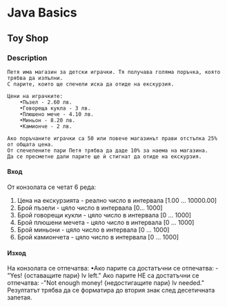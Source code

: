 # Java Basics

## Toy Shop

### Description
    Петя има магазин за детски играчки. Тя получава голяма поръчка, която трябва да изпълни.
    С парите, които ще спечели иска да отиде на екскурзия.
    
    Цени на играчките: 
        •Пъзел - 2.60 лв. 
        •Говореща кукла - 3 лв. 
        •Плюшено мече - 4.10 лв. 
        •Миньон - 8.20 лв. 
        •Камионче - 2 лв.

    Ако поръчаните играчки са 50 или повече магазинът прави отстъпка 25% от общата цена.
    От спечелените пари Петя трябва да даде 10% за наема на магазина. 
    Да се пресметне дали парите ще ѝ стигнат да отиде на екскурзия. 

#### Вход
От конзолата се четат 6 реда: 
1.	Цена на екскурзията - реално число в интервала [1.00 … 10000.00] 
2.	Брой пъзели - цяло число в интервала [0… 1000] 
3.	Брой говорещи кукли - цяло число в интервала [0 … 1000] 
4.	Брой плюшени мечета - цяло число в интервала [0 … 1000] 
5.	Брой миньони - цяло число в интервала [0 … 1000] 
6.	Брой камиончета - цяло число в интервала [0 … 1000]

#### Изход
На конзолата се отпечатва: 
•Ако парите са достатъчни се отпечатва:
    -"Yes! {оставащите пари} lv left."
Ако парите НЕ са достатъчни се отпечатва:
	-"Not enough money! {недостигащите пари} lv needed." 
Резултатът трябва да се форматира до втория знак след десетичната запетая.